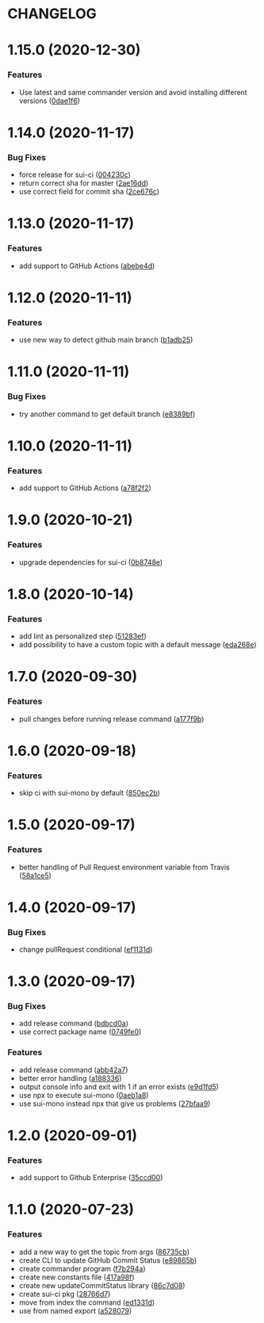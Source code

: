 # CHANGELOG

# 1.15.0 (2020-12-30)


### Features

* Use latest and same commander version and avoid installing different versions ([0dae1f6](https://github.com/SUI-Components/sui/commit/0dae1f65a0c87e6b66cbc191f1391bc3ab64342e))



# 1.14.0 (2020-11-17)


### Bug Fixes

* force release for sui-ci ([004230c](https://github.com/SUI-Components/sui/commit/004230c49aec74b2bde8b8d3f6044e42b6620cde))
* return correct sha for master ([2ae16dd](https://github.com/SUI-Components/sui/commit/2ae16dde82ea96344107679b950f5e62cd09417e))
* use correct field for commit sha ([2ce676c](https://github.com/SUI-Components/sui/commit/2ce676cc854a1574a6bda621ab9c26fab3a7f6f0))



# 1.13.0 (2020-11-17)


### Features

* add support to GitHub Actions ([abebe4d](https://github.com/SUI-Components/sui/commit/abebe4dff97c9bc4d01c8f3041764520372af36f))



# 1.12.0 (2020-11-11)


### Features

* use new way to detect github main branch ([b1adb25](https://github.com/SUI-Components/sui/commit/b1adb256a22ffb557f6480d15631ca5b81ccf40b))



# 1.11.0 (2020-11-11)


### Bug Fixes

* try another command to get default branch ([e8389bf](https://github.com/SUI-Components/sui/commit/e8389bf1795c4881b39b72d639ae5b9cd4da1b67))



# 1.10.0 (2020-11-11)


### Features

* add support to GitHub Actions ([a78f2f2](https://github.com/SUI-Components/sui/commit/a78f2f2c25dc22e4584c7333c99e1ef24ebd91af))



# 1.9.0 (2020-10-21)


### Features

* upgrade dependencies for sui-ci ([0b8748e](https://github.com/SUI-Components/sui/commit/0b8748edeb06d8a7cfb1bdcf1d38cf3bf88423d2))



# 1.8.0 (2020-10-14)


### Features

* add lint as personalized step ([51283ef](https://github.com/SUI-Components/sui/commit/51283ef16c434e6abfbd7d677e5e0db9736294a9))
* add possibility to have a custom topic with a default message ([eda268e](https://github.com/SUI-Components/sui/commit/eda268e0e70e8b1d4593e23258826a517ca33656))



# 1.7.0 (2020-09-30)


### Features

* pull changes before running release command ([a177f9b](https://github.com/SUI-Components/sui/commit/a177f9ba6efc10f80cdee7186b23d006798cf0c7))



# 1.6.0 (2020-09-18)


### Features

* skip ci with sui-mono by default ([850ec2b](https://github.com/SUI-Components/sui/commit/850ec2b6503873f9f249ad62e122f3aa6f8ad420))



# 1.5.0 (2020-09-17)


### Features

* better handling of Pull Request environment variable from Travis ([58a1ce5](https://github.com/SUI-Components/sui/commit/58a1ce5c21f43a466ac0a7c75de697efb4ccc634))



# 1.4.0 (2020-09-17)


### Bug Fixes

* change pullRequest conditional ([ef1131d](https://github.com/SUI-Components/sui/commit/ef1131deae4c5cf98d3ec68fc5fc4d779c5cf541))



# 1.3.0 (2020-09-17)


### Bug Fixes

* add release command ([bdbcd0a](https://github.com/SUI-Components/sui/commit/bdbcd0a351ea3e1e084caa849ef03a4aa2358d18))
* use correct package name ([0749fe0](https://github.com/SUI-Components/sui/commit/0749fe0a482a36e680a3aaf5a71560788771abeb))


### Features

* add release command ([abb42a7](https://github.com/SUI-Components/sui/commit/abb42a741b3dc4e580704a639ff921bf387f298c))
* better error handling ([a188336](https://github.com/SUI-Components/sui/commit/a1883361ffddb2a4f539ae38bf30fbcaf673a8c0))
* output console info and exit with 1 if an error exists ([e9d1fd5](https://github.com/SUI-Components/sui/commit/e9d1fd5cd4d012ab9a99e8fa5736571cc8f13f2e))
* use npx to execute sui-mono ([0aeb1a8](https://github.com/SUI-Components/sui/commit/0aeb1a8d96e5c50364b66c8b9c6c6e5e6ce1e0b3))
* use sui-mono instead npx that give us problems ([27bfaa9](https://github.com/SUI-Components/sui/commit/27bfaa97f1dee69dbe98cfb7d711dae50c2e58ec))



# 1.2.0 (2020-09-01)


### Features

* add support to Github Enterprise ([35ccd00](https://github.com/SUI-Components/sui/commit/35ccd004b6ba218c5428fa5dfb19dd6da0659990))



# 1.1.0 (2020-07-23)


### Features

* add a new way to get the topic from args ([86735cb](https://github.com/SUI-Components/sui/commit/86735cb98eed9a209ac939f245e8bfb8799f2151))
* create CLI to update GitHub Commit Status ([e89865b](https://github.com/SUI-Components/sui/commit/e89865b82603e1f4f95408402273a3a7c3b93751))
* create commander program ([f7b294a](https://github.com/SUI-Components/sui/commit/f7b294ae0c5e52c1824c4e3ebea68df6ba56e5ea))
* create new constants file ([417a98f](https://github.com/SUI-Components/sui/commit/417a98f8493276af9a728e7497bc071394cadfe6))
* create new updateCommitStatus library ([86c7d08](https://github.com/SUI-Components/sui/commit/86c7d081aff7a9191ed6809e9275c77182da1966))
* create sui-ci pkg ([28766d7](https://github.com/SUI-Components/sui/commit/28766d79454fcdb451ed5b286b26a3d7097a78e3))
* move from index the command ([ed1331d](https://github.com/SUI-Components/sui/commit/ed1331dde1c200d25220ce45e76c6f14f2a89fcb))
* use from named export ([a528079](https://github.com/SUI-Components/sui/commit/a528079cc0b2713289aa3acc407ac051286bb19d))



